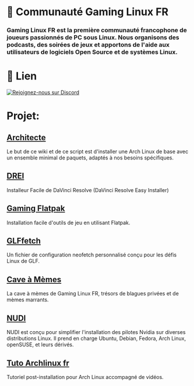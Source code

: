 # 🐧 Communauté Gaming Linux FR

### Gaming Linux FR est la première communauté francophone de joueurs passionnés de PC sous Linux. Nous organisons des podcasts, des soirées de jeux et apportons de l'aide aux utilisateurs de logiciels Open Source et de systèmes Linux.

# 🔗 Lien

<a href="https://discord.gg/WCAKxxRA3t">
  <img src="https://skillicons.dev/icons?i=discord" alt="Rejoignez-nous sur Discord"/>
</a>

# Projet:

## [Architecte](https://github.com/Gaming-Linux-FR/Architecte)
Le but de ce wiki et de ce script est d'installer une Arch Linux de base avec un ensemble minimal de paquets, adaptés à nos besoins spécifiques.

## [DREI](https://github.com/Gaming-Linux-FR/drei)
Installeur Facile de DaVinci Resolve (DaVinci Resolve Easy Installer)

## [Gaming Flatpak](https://github.com/Gaming-Linux-FR/Gaming-Flatpak)
Installation facile d'outils de jeu en utilisant Flatpak.

## [GLFfetch](https://github.com/Gaming-Linux-FR/GLFfetch)
Un fichier de configuration neofetch personnalisé conçu pour les défis Linux de GLF.

## [Cave à Mèmes](https://github.com/Gaming-Linux-FR/meme-vault)
La cave à mèmes de Gaming Linux FR, trésors de blagues privées et de mèmes marrants.

## [NUDI](https://github.com/Gaming-Linux-FR/NUDI)
NUDI est conçu pour simplifier l'installation des pilotes Nvidia sur diverses distributions Linux. Il prend en charge Ubuntu, Debian, Fedora, Arch Linux, openSUSE, et leurs dérivés.

## [Tuto Archlinux fr](https://github.com/Gaming-Linux-FR/tuto-archlinux-fr)
Tutoriel post-installation pour Arch Linux accompagné de vidéos.
